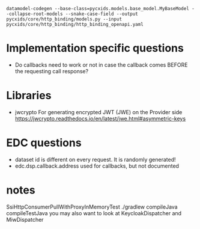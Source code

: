 
```
datamodel-codegen --base-class=pycxids.models.base_model.MyBaseModel --collapse-root-models --snake-case-field --output pycxids/core/http_binding/models.py --input pycxids/core/http_binding/http_binding_openapi.yaml
```

# Implementation specific questions
- Do callbacks need to work or not in case the callback comes BEFORE the requesting call response?

# Libraries
- jwcrypto
    For generating encrypted JWT (JWE) on the Provider side
    https://jwcrypto.readthedocs.io/en/latest/jwe.html#asymmetric-keys

# EDC questions
- dataset id is different on every request. It is randomly generated!
- edc.dsp.callback.address used for callbacks, but not documented

# notes

SsiHttpConsumerPullWithProxyInMemoryTest
./gradlew compileJava compileTestJava
you may also want to look at KeycloakDispatcher and MiwDispatcher
